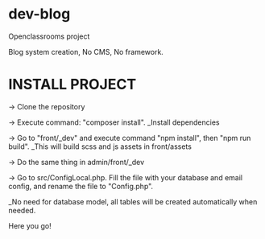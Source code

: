 # dev-blog
Openclassrooms project

Blog system creation,
No CMS, No framework.

# INSTALL PROJECT
-> Clone the repository

-> Execute command: "composer install".
_Install dependencies

-> Go to "front/\_dev" and execute command "npm install", then "npm run build".
_This will build scss and js assets in front/assets

-> Do the same thing in admin/front/\_dev

-> Go to src/ConfigLocal.php.
Fill the file with your database and email config, and rename the file to "Config.php".

_No need for database model, all tables will be created automatically when needed.

Here you go!



